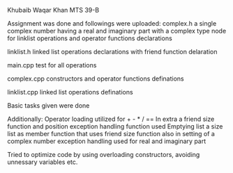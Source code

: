 Khubaib Waqar Khan 
MTS 39-B

Assignment was done and followings were uploaded:
complex.h        a single complex number having a real and imaginary part with a complex type node for linklist operations and 
                 operator functions declarations
                
linklist.h       linked list operations declarations with friend function delaration 

main.cpp         test for all operations

complex.cpp      constructors and operator functions definations  

linklist.cpp     linked list operations definations

Basic tasks given were done 

Additionally:
Operator loading utilized for + - * / == 
In extra a friend size function and position exception handling function used 
Emptying list
a size list as member function that uses friend size function
also in setting of a complex number exception handling used for real and imaginary part

Tried to optimize code by using overloading constructors, avoiding unnessary variables etc.

